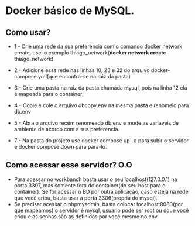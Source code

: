 # Docker básico de MySQL.

## Como usar? 

* 1 - Crie uma rede da sua preferencia com o comando docker network create, usei o exemplo thiago_network(<b>docker network create</b> thiago_network).

* 2 - Adicione essa rede nas linhas 10, 23 e 32 do arquivo docker-compose.yml(que encontra-se na raiz da pasta)

* 3 - Crie uma pasta na raiz da pasta chamada mysql, pois na linha 12 ela é mapeada para o container;

* 4 - Copie e cole o arquivo dbcopy.env na mesma pasta e renomeio para db.env

* 5 - Abra o arquivo recém renomeado db.env e mude as variaveis de ambiente de acordo com a sua preferencia.

* 7 - Na pasta do projeto use docker compose up -d para subir o servidor e docker compose down para para-lo.

## Como acessar esse servidor? O.O
* Para acessar no workbanch basta usar o seu localhost(127.0.0.1) na porta 3307, mas somente fora do container(do seu host para o container). Se for acessar o BD por outra aplicação, caso esteja na rede que você criou, basta usar a porta 3306(propria do mysql).
* Se precisar acessar o phpmyadmin, basta colocar localhost:8080(por que mapeamos) o servidor é mysql, usuario pode ser root ou oque você criou e as senhas são as definidas por você mesmo no env.